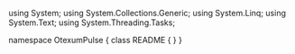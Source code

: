 ﻿using System;
using System.Collections.Generic;
using System.Linq;
using System.Text;
using System.Threading.Tasks;

namespace OtexumPulse
{
    class README
    {
    }
}
